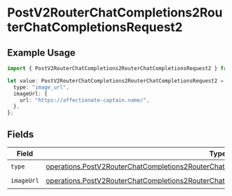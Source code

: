 # PostV2RouterChatCompletions2RouterChatCompletionsRequest2

## Example Usage

```typescript
import { PostV2RouterChatCompletions2RouterChatCompletionsRequest2 } from "orq-poc-typescript/models/operations";

let value: PostV2RouterChatCompletions2RouterChatCompletionsRequest2 = {
  type: "image_url",
  imageUrl: {
    url: "https://affectionate-captain.name/",
  },
};
```

## Fields

| Field                                                                                                                                                                                                      | Type                                                                                                                                                                                                       | Required                                                                                                                                                                                                   | Description                                                                                                                                                                                                |
| ---------------------------------------------------------------------------------------------------------------------------------------------------------------------------------------------------------- | ---------------------------------------------------------------------------------------------------------------------------------------------------------------------------------------------------------- | ---------------------------------------------------------------------------------------------------------------------------------------------------------------------------------------------------------- | ---------------------------------------------------------------------------------------------------------------------------------------------------------------------------------------------------------- |
| `type`                                                                                                                                                                                                     | [operations.PostV2RouterChatCompletions2RouterChatCompletionsRequestRequestBodyMessages4Type](../../models/operations/postv2routerchatcompletions2routerchatcompletionsrequestrequestbodymessages4type.md) | :heavy_check_mark:                                                                                                                                                                                         | N/A                                                                                                                                                                                                        |
| `imageUrl`                                                                                                                                                                                                 | [operations.PostV2RouterChatCompletions2RouterChatCompletionsRequestImageUrl](../../models/operations/postv2routerchatcompletions2routerchatcompletionsrequestimageurl.md)                                 | :heavy_check_mark:                                                                                                                                                                                         | N/A                                                                                                                                                                                                        |